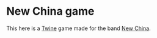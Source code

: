 # New China game

This here is a [Twine](http://twinery.org) game made for the band [New China](https://www.facebook.com/neuchina/timeline).
